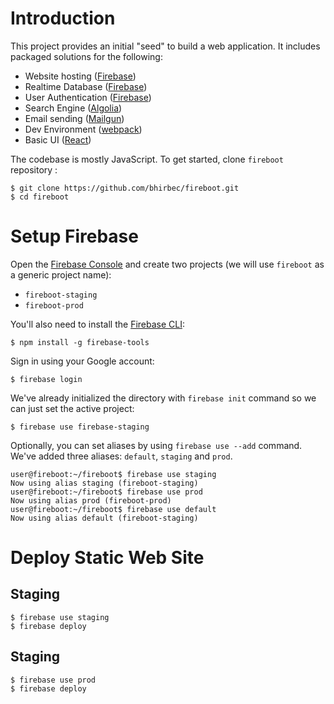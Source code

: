 # Introduction

This project provides an initial "seed" to build a web application. It includes
packaged solutions for the following:

* Website hosting ([Firebase](https://firebase.google.com/))
* Realtime Database ([Firebase](https://firebase.google.com/))
* User Authentication ([Firebase](https://firebase.google.com/))
* Search Engine ([Algolia](https://www.algolia.com/))
* Email sending ([Mailgun](https://www.mailgun.com/))
* Dev Environment ([webpack](https://webpack.js.org/))
* Basic UI ([React](https://reactjs.org/))

The codebase is mostly JavaScript. To get started, clone `fireboot` repository :

```
$ git clone https://github.com/bhirbec/fireboot.git
$ cd fireboot
```

# Setup Firebase

Open the [Firebase Console](https://console.firebase.google.com/) and
create two projects (we will use `fireboot` as a generic project name):

* `fireboot-staging`
* `fireboot-prod`

You'll also need to install the [Firebase CLI](https://firebase.google.com/docs/cli/):
```
$ npm install -g firebase-tools
```

Sign in using your Google account:
```
$ firebase login
```

We've already initialized the directory with `firebase init` command so we can
just set the active project:

```
$ firebase use firebase-staging
```

Optionally, you can set aliases by using `firebase use --add` command. We've added
three aliases: `default`, `staging` and `prod`. 

```
user@fireboot:~/fireboot$ firebase use staging
Now using alias staging (fireboot-staging)
user@fireboot:~/fireboot$ firebase use prod
Now using alias prod (fireboot-prod)
user@fireboot:~/fireboot$ firebase use default
Now using alias default (fireboot-staging)
```

# Deploy Static Web Site

## Staging

```
$ firebase use staging
$ firebase deploy
```

## Staging

```
$ firebase use prod
$ firebase deploy
```
